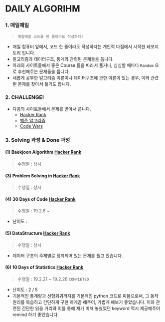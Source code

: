 # DAILY ALGORIHM

### 1. 매일매일 
> `매일매일 코드를 한 줄이라도 작성하자!` 
- 매일 컴퓨터 앞에서, 코드 한 줄이라도 작성하자는 개인적 다짐에서 시작한 레포지토리 입니다.
- 알고리즘과 데이터구조, 통계와 관련된 문제들을 풉니다.
- 아래의 사이트들에서 좋은 Course 들을 따라서 풀거나, 심심할 때마다 `Random` 으로 추천해주는 문제들을 풉니다. 
- 새롭게 공부한 알고리즘 이론이나 데이터구조에 관한 이론이 있는 경우, 이와 관련된 문제를 찾아서 풀기도 합니다.
  
### 2. CHALLENGE!
- 다음의 사이트들에서 문제를 받아서 풉니다. 
  - [Hacker Rank](https://www.hackerrank.com) <br>
  - [백준 알고리즘](https://www.acmicpc.net) <br>
  - [Code Wars](https://www.codewars.com) <br>

### 3. Solving 과정 & Done 과정
#### (1) Baekjoon Algorithm [Hacker Rank](https://www.hackerrank.com)
> 수행일 : 상시

#### (3) Problem Solving in [Hacker Rank](https://www.hackerrank.com)
> 수행일 : 상시

#### (4) 30 Days of Code [Hacker Rank](https://www.hackerrank.com) 
> 수행일 : 19.2.8 ~
- 난이도 :
  
#### (5) DataStructure [Hacker Rank](https://www.hackerrank.com)
> 수행일 : 상시
- 데이터 구조의 주제별로 정리되어 있는 문제를 풀고 있습니다.

#### (6) 10 Days of Statistics [Hacker Rank](https://www.hackerrank.com) 
> 수행일 : 19.2.21 ~ 19.2.28 `COMPLETED`
- 난이도 : 2 / 5
- 기본적인 통계량과 선형회귀까지를 기본적인 python 코드로 짜봄으로써, 그 동작 원리를 복습하고 간단하게 구현 하게끔 해주어, 가볍게 해보기 좋았습니다. 이와 관련된 간단한 읽을 거리와 이를 통해 제가 미쳐 놓쳤었던 keyword 역시 제공해주어 remind 하기 좋았습니다.


 

